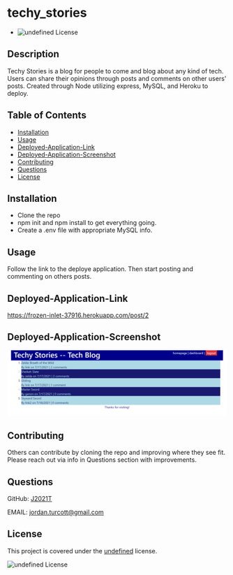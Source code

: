 
  # techy_stories
  * ![undefined License](https://img.shields.io/badge/license-undefined-blue)

  ## Description
  Techy Stories is a blog for people to come and blog about any kind of tech.  Users can share their opinions through posts and comments on other users' posts. Created through Node utilizing express, MySQL, and Heroku to deploy.

  ## Table of Contents
  * [Installation](#installation)
  * [Usage](#usage)
  * [Deployed-Application-Link](#deployed-application-link)
  * [Deployed-Application-Screenshot](#deployed-application-screenshot)
  * [Contributing](#contributing)
  * [Questions](#questions)
  * [License](#license)

  
  ## Installation
  *  Clone the repo
  *  npm init and npm install to get everything going.
  *  Create a .env file with appropriate MySQL info.
  
  
  ## Usage
  Follow the link to the deploye application.  Then start posting and commenting on others posts.
  
  
  ## Deployed-Application-Link
  
  https://frozen-inlet-37916.herokuapp.com/post/2
  
  
  ## Deployed-Application-Screenshot
  
  ![Alt-text](assets/images/application-screenshot.png "Live application screenshot")
  
  
  ## Contributing
  Others can contribute by cloning the repo and improving where they see fit.  Please reach out via info in Questions section with improvements.
  
  
  ## Questions
  GitHub: [J2021T](https://github.com/J2021T)

  EMAIL: [jordan.turcott@gmail.com](mailto:jordan.turcott@gmail.com)
  
  
  ## License
  This project is covered under the [undefined](../assets/license-files/undefined.txt) license.

 ![undefined License](https://img.shields.io/badge/license-undefined-blue)
  
  
